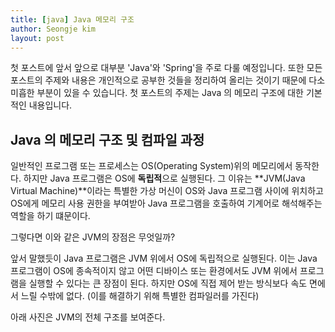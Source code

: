 ```yaml
---
title: [java] Java 메모리 구조
author: Seongje kim
layout: post
---
```


첫 포스트에 앞서 앞으로 대부분 'Java'와 'Spring'을 주로 다룰 예정입니다.
또한 모든 포스트의 주제와 내용은 개인적으로 공부한 것들을 정리하여 올리는 것이기 때문에 다소 미흡한 부분이 있을 수 있습니다. 첫 포스트의 주제는 Java 의 메모리 구조에 대한 기본적인 내용입니다.

## Java 의 메모리 구조 및 컴파일 과정

일반적인 프로그램 또는 프로세스는 OS(Operating System)위의 메모리에서 동작한다. 하지만 Java 프로그램은 OS에 **독립적**으로 실행된다. 그 이유는 **JVM(Java Virtual Machine)**이라는 특별한 가상 머신이 OS와 Java 프로그램 사이에 위치하고 OS에게 메모리 사용 권한을 부여받아 Java 프로그램을 호출하여 기계어로 해석해주는 역할을 하기 떄문이다.

그렇다면 이와 같은 JVM의 장점은 무엇일까?

앞서 말했듯이 Java 프로그램은 JVM 위에서 OS에 독립적으로 실행된다. 이는 Java 프로그램이 OS에 종속적이지 않고 어떤 디바이스 또는 환경에서도 JVM 위에서 프로그램을 실행할 수 있다는 큰 장점이 된다.
하지만 OS에 직접 제어 받는 방식보다 속도 면에서 느릴 수밖에 없다. (이를 해결하기 위해 특별한 컴파일러를 가진다)

아래 사진은 JVM의 전체 구조를 보여준다.
<span><img src="{{ 'assets/images/java/memory/java_memory_01.png' | relative_url }}" alt="" /></span>
